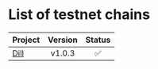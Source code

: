 # List of testnet chains

| Project                          | Version |       Status       |
| -------------------------------- | :-----: | :----------------: |
| [Dill](/chain/testnet/dill/) |  v1.0.3  | :white_check_mark: |
